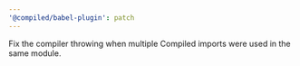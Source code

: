 ```yaml
---
'@compiled/babel-plugin': patch
---
```


Fix the compiler throwing when multiple Compiled imports were used in the same module.
